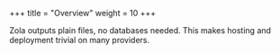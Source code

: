 +++
title = "Overview"
weight = 10
+++

Zola outputs plain files, no databases needed. This makes hosting and deployment
trivial on many providers.


